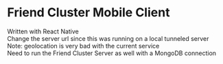 # Friend Cluster Mobile Client

Written with React Native  
Change the server url since this was running on a local tunneled server  
Note: geolocation is very bad with the current service  
Need to run the Friend Cluster Server as well with a MongoDB connection  